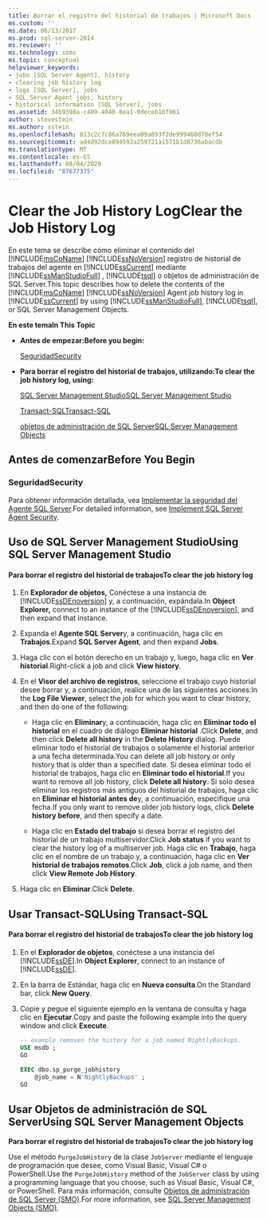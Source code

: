 ```yaml
---
title: Borrar el registro del historial de trabajos | Microsoft Docs
ms.custom: ''
ms.date: 06/13/2017
ms.prod: sql-server-2014
ms.reviewer: ''
ms.technology: ssms
ms.topic: conceptual
helpviewer_keywords:
- jobs [SQL Server Agent], history
- clearing job history log
- logs [SQL Server], jobs
- SQL Server Agent jobs, history
- historical information [SQL Server], jobs
ms.assetid: 34b9398a-c409-4040-8ea1-0deceb18f961
author: stevestein
ms.author: sstein
ms.openlocfilehash: 813c2c7c86a769eea09a093f2de999460d78ef54
ms.sourcegitcommit: ad4d92dce894592a259721a1571b1d8736abacdb
ms.translationtype: MT
ms.contentlocale: es-ES
ms.lasthandoff: 08/04/2020
ms.locfileid: "87677375"
---
```

# <a name="clear-the-job-history-log"></a><span data-ttu-id="f854f-102">Clear the Job History Log</span><span class="sxs-lookup"><span data-stu-id="f854f-102">Clear the Job History Log</span></span>
  <span data-ttu-id="f854f-103">En este tema se describe cómo eliminar el contenido del [!INCLUDE[msCoName](../../includes/msconame-md.md)] [!INCLUDE[ssNoVersion](../../includes/ssnoversion-md.md)] registro de historial de trabajos del agente en [!INCLUDE[ssCurrent](../../includes/sscurrent-md.md)] mediante [!INCLUDE[ssManStudioFull](../../includes/ssmanstudiofull-md.md)] , [!INCLUDE[tsql](../../includes/tsql-md.md)] o objetos de administración de SQL Server.</span><span class="sxs-lookup"><span data-stu-id="f854f-103">This topic describes how to delete the contents of the [!INCLUDE[msCoName](../../includes/msconame-md.md)] [!INCLUDE[ssNoVersion](../../includes/ssnoversion-md.md)] Agent job history log in [!INCLUDE[ssCurrent](../../includes/sscurrent-md.md)] by using [!INCLUDE[ssManStudioFull](../../includes/ssmanstudiofull-md.md)], [!INCLUDE[tsql](../../includes/tsql-md.md)], or SQL Server Management Objects.</span></span>  
  
 <span data-ttu-id="f854f-104">**En este tema**</span><span class="sxs-lookup"><span data-stu-id="f854f-104">**In This Topic**</span></span>  
  
-   <span data-ttu-id="f854f-105">**Antes de empezar:**</span><span class="sxs-lookup"><span data-stu-id="f854f-105">**Before you begin:**</span></span>  
  
     [<span data-ttu-id="f854f-106">Seguridad</span><span class="sxs-lookup"><span data-stu-id="f854f-106">Security</span></span>](#Security)  
  
-   <span data-ttu-id="f854f-107">**Para borrar el registro del historial de trabajos, utilizando:**</span><span class="sxs-lookup"><span data-stu-id="f854f-107">**To clear the job history log, using:**</span></span>  
  
     [<span data-ttu-id="f854f-108">SQL Server Management Studio</span><span class="sxs-lookup"><span data-stu-id="f854f-108">SQL Server Management Studio</span></span>](#SSMS)  
  
     [<span data-ttu-id="f854f-109">Transact-SQL</span><span class="sxs-lookup"><span data-stu-id="f854f-109">Transact-SQL</span></span>](#TSQL)  
  
     [<span data-ttu-id="f854f-110">objetos de administración de SQL Server</span><span class="sxs-lookup"><span data-stu-id="f854f-110">SQL Server Management Objects</span></span>](#SMO)  
  
##  <a name="before-you-begin"></a><a name="BeforeYouBegin"></a> <span data-ttu-id="f854f-111">Antes de comenzar</span><span class="sxs-lookup"><span data-stu-id="f854f-111">Before You Begin</span></span>  
  
###  <a name="security"></a><a name="Security"></a> <span data-ttu-id="f854f-112">Seguridad</span><span class="sxs-lookup"><span data-stu-id="f854f-112">Security</span></span>  
 <span data-ttu-id="f854f-113">Para obtener información detallada, vea [Implementar la seguridad del Agente SQL Server](implement-sql-server-agent-security.md).</span><span class="sxs-lookup"><span data-stu-id="f854f-113">For detailed information, see [Implement SQL Server Agent Security](implement-sql-server-agent-security.md).</span></span>  
  
##  <a name="using-sql-server-management-studio"></a><a name="SSMS"></a> <span data-ttu-id="f854f-114">Uso de SQL Server Management Studio</span><span class="sxs-lookup"><span data-stu-id="f854f-114">Using SQL Server Management Studio</span></span>  
  
#### <a name="to-clear-the-job-history-log"></a><span data-ttu-id="f854f-115">Para borrar el registro del historial de trabajos</span><span class="sxs-lookup"><span data-stu-id="f854f-115">To clear the job history log</span></span>  
  
1.  <span data-ttu-id="f854f-116">En **Explorador de objetos,** Conéctese a una instancia de [!INCLUDE[ssDEnoversion](../../includes/ssdenoversion-md.md)] y, a continuación, expándala.</span><span class="sxs-lookup"><span data-stu-id="f854f-116">In **Object Explorer,** connect to an instance of the [!INCLUDE[ssDEnoversion](../../includes/ssdenoversion-md.md)], and then expand that instance.</span></span>  
  
2.  <span data-ttu-id="f854f-117">Expanda el **Agente SQL Server**y, a continuación, haga clic en **Trabajos**.</span><span class="sxs-lookup"><span data-stu-id="f854f-117">Expand **SQL Server Agent**, and then expand **Jobs**.</span></span>  
  
3.  <span data-ttu-id="f854f-118">Haga clic con el botón derecho en un trabajo y, luego, haga clic en **Ver historial**.</span><span class="sxs-lookup"><span data-stu-id="f854f-118">Right-click a job and click **View history**.</span></span>  
  
4.  <span data-ttu-id="f854f-119">En el **Visor del archivo de registros**, seleccione el trabajo cuyo historial desee borrar y, a continuación, realice una de las siguientes acciones:</span><span class="sxs-lookup"><span data-stu-id="f854f-119">In the **Log File Viewer**, select the job for which you want to clear history, and then do one of the following:</span></span>  
  
    -   <span data-ttu-id="f854f-120">Haga clic en **Eliminar**y, a continuación, haga clic en **Eliminar todo el historial** en el cuadro de diálogo **Eliminar historial** .</span><span class="sxs-lookup"><span data-stu-id="f854f-120">Click **Delete**, and then click **Delete all history** in the **Delete History** dialog.</span></span> <span data-ttu-id="f854f-121">Puede eliminar todo el historial de trabajos o solamente el historial anterior a una fecha determinada.</span><span class="sxs-lookup"><span data-stu-id="f854f-121">You can delete all job history or only history that is older than a specified date.</span></span> <span data-ttu-id="f854f-122">Si desea eliminar todo el historial de trabajos, haga clic en **Eliminar todo el historial**.</span><span class="sxs-lookup"><span data-stu-id="f854f-122">If you want to remove all job history, click **Delete all history**.</span></span> <span data-ttu-id="f854f-123">Si solo desea eliminar los registros más antiguos del historial de trabajos, haga clic en **Eliminar el historial antes de**y, a continuación, especifique una fecha.</span><span class="sxs-lookup"><span data-stu-id="f854f-123">If you only want to remove older job history logs, click **Delete history before**, and then specify a date.</span></span>  
  
    -   <span data-ttu-id="f854f-124">Haga clic en **Estado del trabajo** si desea borrar el registro del historial de un trabajo multiservidor.</span><span class="sxs-lookup"><span data-stu-id="f854f-124">Click **Job status** if you want to clear the history log of a multiserver job.</span></span> <span data-ttu-id="f854f-125">Haga clic en **Trabajo**, haga clic en el nombre de un trabajo y, a continuación, haga clic en **Ver historial de trabajos remotos**.</span><span class="sxs-lookup"><span data-stu-id="f854f-125">Click **Job**, click a job name, and then click **View Remote Job History**.</span></span>  
  
5.  <span data-ttu-id="f854f-126">Haga clic en **Eliminar**.</span><span class="sxs-lookup"><span data-stu-id="f854f-126">Click **Delete**.</span></span>  
  
##  <a name="using-transact-sql"></a><a name="TSQL"></a> <span data-ttu-id="f854f-127">Usar Transact-SQL</span><span class="sxs-lookup"><span data-stu-id="f854f-127">Using Transact-SQL</span></span>  
  
#### <a name="to-clear-the-job-history-log"></a><span data-ttu-id="f854f-128">Para borrar el registro del historial de trabajos</span><span class="sxs-lookup"><span data-stu-id="f854f-128">To clear the job history log</span></span>  
  
1.  <span data-ttu-id="f854f-129">En el **Explorador de objetos**, conéctese a una instancia del [!INCLUDE[ssDE](../../includes/ssde-md.md)].</span><span class="sxs-lookup"><span data-stu-id="f854f-129">In **Object Explorer**, connect to an instance of [!INCLUDE[ssDE](../../includes/ssde-md.md)].</span></span>  
  
2.  <span data-ttu-id="f854f-130">En la barra de Estándar, haga clic en **Nueva consulta**.</span><span class="sxs-lookup"><span data-stu-id="f854f-130">On the Standard bar, click **New Query**.</span></span>  
  
3.  <span data-ttu-id="f854f-131">Copie y pegue el siguiente ejemplo en la ventana de consulta y haga clic en **Ejecutar**.</span><span class="sxs-lookup"><span data-stu-id="f854f-131">Copy and paste the following example into the query window and click **Execute**.</span></span>  
  
    ```sql
    -- example removes the history for a job named NightlyBackups.  
    USE msdb ;  
    GO  
  
    EXEC dbo.sp_purge_jobhistory  
        @job_name = N'NightlyBackups' ;  
    GO  
    ```  
  
##  <a name="using-sql-server-management-objects"></a><a name="SMO"></a><span data-ttu-id="f854f-132">Usar Objetos de administración de SQL Server</span><span class="sxs-lookup"><span data-stu-id="f854f-132">Using SQL Server Management Objects</span></span>  
 <span data-ttu-id="f854f-133">**Para borrar el registro del historial de trabajos**</span><span class="sxs-lookup"><span data-stu-id="f854f-133">**To clear the job history log**</span></span>  
  
 <span data-ttu-id="f854f-134">Use el método `PurgeJobHistory` de la clase `JobServer` mediante el lenguaje de programación que desee, como Visual Basic, Visual C# o PowerShell.</span><span class="sxs-lookup"><span data-stu-id="f854f-134">Use the `PurgeJobHistory` method of the `JobServer` class by using a programming language that you choose, such as Visual Basic, Visual C#, or PowerShell.</span></span> <span data-ttu-id="f854f-135">Para más información, consulte [Objetos de administración de SQL Server (SMO)](https://msdn.microsoft.com/library/ms162169.aspx).</span><span class="sxs-lookup"><span data-stu-id="f854f-135">For more information, see [SQL Server Management Objects (SMO)](https://msdn.microsoft.com/library/ms162169.aspx).</span></span>  
  
  
